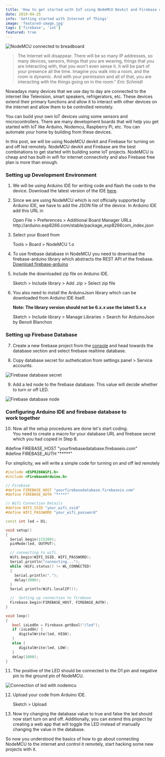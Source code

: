 ```yaml
---
title: 'How to get started with IoT using NodeMCU Devkit and Firebase database'
date: 2019-04-25
info: 'Getting started with Internet of Things'
image: 'featured-image.jpg'
tags: ['firebase', 'iot']
featured: true
---
```


![NodeMCU connected to breadboard](featured-image.jpg)

<blockquote class="blockquote not-prose">
  The Internet will disappear. There will be so many IP addresses, so many devices, sensors, things that you are wearing, things that you are interacting with, that you won't even sense it. It will be part of your presence all the time. Imagine you walk into a room, and the room is dynamic. And with your permission and all of that, you are interacting with the things going on in the room."
  <cite class="cite">Eric Schmidt</cite>
</blockquote>

Nowadays many devices that we use day to day are connected to the internet like Television, smart speakers, refrigerators, etc. These devices extend their primary functions and allow it to interact with other devices on the internet and allow them to be controlled remotely.

You can build your own IoT devices using some sensors and microcontrollers. There are many development boards that will help you get started with IoT like Arduino, Nodemcu, Raspberry Pi, etc. You can automate your home by building from these devices.

In this post, we will be using NodeMCU devkit and Firebase for turning on and off led remotely. NodeMCU devkit and Firebase are the best combinations to get started with building some IoT projects. NodeMCU is cheap and has built-in wifi for internet connectivity and also Firebase free plan is more than enough.

### Setting up Development Environment

1. We will be using Arduino IDE for writing code and flash the code to the device. Download the latest version of the IDE [here](https://www.arduino.cc/en/main/software).

2. Since we are using NodeMCU which is not officially supported by Arduino IDE, we have to add the JSON file of the device. In Arduino IDE add this URL in
   <div class="codeline not-prose">
      Open File > Preferences > Additional Board Manager URLs
      <div class="text-underline">http://arduino.esp8266.com/stable/package_esp8266com_index.json</div>
   </div>

3. Select your Board from
   <div class="codeline not-prose">
      Tools > Board > NodeMCU 1.o
   </div>


4. To use firebase database in NodeMCU you need to download the firebase-arduino library which abstracts the REST API of the firebase. [Download firebase-arduino](https://github.com/FirebaseExtended/firebase-arduino.git)

5. Include the downloaded zip file on Arduino IDE.
   <div class="codeline not-prose">
      Sketch > Include library > Add .zip > Select zip file
   </div>
   

6. You also need to install the ArduinoJson library which can be downloaded from Arduino IDE itself.

   **Note: The library version should not be 6.x.x use the latest 5.x.x**
   <div class="codeline not-prose">
      Sketch > Include library > Manage Libraries > Search for ArduinoJson by Benoit Blanchon
   </div>

### Setting up Firebase Database

7. Create a new firebase project from the [console](https://console.firebase.google.com/) and head towards the database section and select firebase realtime database.

8. Copy database secret for authetication from settings panel > Service accounts.

![Firebase database secret](database-secret.png)

9. Add a led node to the firebase database. This value will decide whether to turn or off LED.

![Firebase database node](database-node.png)

### Configuring Arduino IDE and firebase database to work together

10. Now all the setup procedures are done let's start coding. <br />
    You need to create a macro for your database URL and firebase secret which you had copied in Step 8.
   <div class="codeline not-prose">
      #define FIREBASE_HOST "yourfirebasedatabase.firebaseio.com" <br />
      #define FIREBASE_AUTH "*****"
   </div>

For simplicity, we will write a simple code for turning on and off led remotely

```cpp
#include <ESP8266WiFi.h>
#include <FirebaseArduino.h>

// Firebase
#define FIREBASE_HOST "yourfirebasedatabase.firebaseio.com"
#define FIREBASE_AUTH "*****"

// Wifi Connection Details
#define WIFI_SSID "your_wifi_ssid"
#define WIFI_PASSWORD "your_wifi_password"

const int led = D1;

void setup()
{
  Serial.begin(115200);
  pinMode(led, OUTPUT);

  // connecting to wifi.
  WiFi.begin(WIFI_SSID, WIFI_PASSWORD);
  Serial.println("connecting...");
  while (WiFi.status() != WL_CONNECTED)
  {
    Serial.println(".");
    delay(3000);
  }
  Serial.println(WiFi.localIP());

  //  Setting up connection to firebase
  Firebase.begin(FIREBASE_HOST, FIREBASE_AUTH);
}

void loop()
{
   bool isLedOn = Firebase.getBool("/led");
   if (isLedOn) {
      digitalWrite(led, HIGH);
   }
   else {
      digitalWrite(led, LOW);
   }
   delay(1000);
}
```

11. The positive of the LED should be connected to the D1 pin and negative pin to the ground pin of NodeMCU.

![Connection of led with nodemcu](circuit-diagram.png)

12. Upload your code from Arduino IDE.

    <div class="codeline not-prose">
      Sketch > Upload
    </div>

13. Now try changing the database value to true and false the led should now start turn on and off. Additionally, you can extend this project by creating a web app that will toggle the LED instead of manually changing the value in the database.

So now you understood the basics of how to go about connecting NodeMCU to the internet and control it remotely, start hacking some new projects with it.
